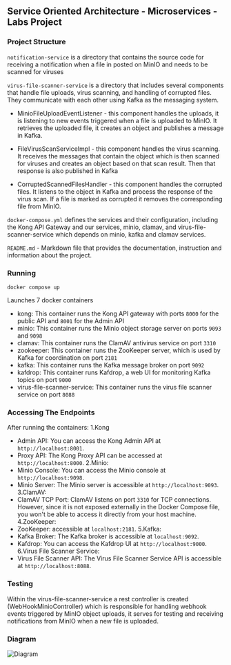 ## Service Oriented Architecture - Microservices - Labs Project

### Project Structure

`notification-service` is a  directory that contains the source code for receiving a notification when a file in posted on MinIO and needs to be scanned for viruses

`virus-file-scanner-service` is a directory that includes several components that handle file uploads, virus scanning, and handling of corrupted files. They communicate with each other using Kafka as the messaging system.

* MinioFileUploadEventListener - this component handles the uploads, it is listening to new events triggered when a file is uploaded to MinIO. It retrieves the uploaded file, it creates an object and publishes a message in Kafka.

* FileVirusScanServiceImpl - this component handles the virus scanning. It receives the messages that contain the object which is then scanned for viruses and creates an object based on that scan result. Then that response is also published in Kafka

* CorruptedScannedFilesHandler - this component handles the corrupted files. It listens to the object in Kafka and process the response of the virus scan. If a file is marked as corrupted it removes the corresponding file from MinIO.

`docker-compose.yml`  defines the services and their configuration, including the Kong API Gateway and our services, minio, clamav, and virus-file-scanner-service which depends on minio, kafka and clamav services.

`README.md` - Markdown file that provides the documentation, instruction and information about the project.

### Running

`docker compose up`

Launches 7 docker containers
* kong: This container runs the Kong API gateway with ports `8000` for the public API and `8001` for the Admin API
* minio: This container runs the Minio object storage server on ports `9093` and `9098`
* clamav: This container runs the ClamAV antivirus service on port `3310`
* zookeeper: This container runs the ZooKeeper server, which is used by Kafka for coordination on port `2181`
* kafka: This container runs the Kafka message broker on port `9092`
* kafdrop: This container runs Kafdrop, a web UI for monitoring Kafka topics on port `9000`
* virus-file-scanner-service: This container runs the virus file scanner service on port `8088`


### Accessing The Endpoints

After running the containers:
1.Kong
* Admin API: You can access the Kong Admin API at `http://localhost:8001`.
* Proxy API: The Kong Proxy API can be accessed at `http://localhost:8000`.
2.Minio:
* Minio Console: You can access the Minio console at `http://localhost:9098`.
* Minio Server: The Minio server is accessible at `http://localhost:9093`.
3.ClamAV:
* ClamAV TCP Port: ClamAV listens on port `3310` for TCP connections. However, since it is not exposed externally in the Docker Compose file, you won't be 	able to access it directly from your host machine.
4.ZooKeeper:
* ZooKeeper: accessible at `localhost:2181`.
5.Kafka:
* Kafka Broker: The Kafka broker is accessible at `localhost:9092`.
* Kafdrop: You can access the Kafdrop UI at `http://localhost:9000`.
6.Virus File Scanner Service:
* Virus File Scanner API: The Virus File Scanner Service API is accessible at `http://localhost:8088`.

### Testing

Within the virus-file-scanner-service a rest controller is created (WebHookMinioController) which is responsible for handling webhook events triggered by MinIO object uploads, it serves for testing and receiving notifications from MinIO when  a new file is uploaded.

### Diagram

![Diagram](https://github.com/stefankochev/soa-labs-project/assets/94235179/6a309c9b-403a-45b1-86a2-5350e1a8b57b)


